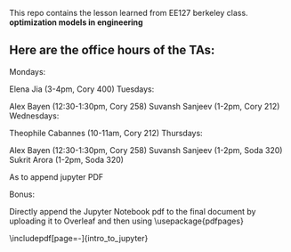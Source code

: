 This repo contains the lesson learned from EE127 berkeley class. **optimization models in engineering**

## Here are the office hours of the TAs:

Mondays:

Elena Jia (3-4pm, Cory 400)
Tuesdays:

Alex Bayen (12:30-1:30pm, Cory 258)
Suvansh Sanjeev (1-2pm, Cory 212)
Wednesdays:

Theophile Cabannes (10-11am, Cory 212)
Thursdays:

Alex Bayen (12:30-1:30pm, Cory 258)
Suvansh Sanjeev (1-2pm, Soda 320)
Sukrit Arora (1-2pm, Soda 320)



As to append jupyter PDF

Bonus:

Directly append the Jupyter Notebook pdf to the final document by uploading it to Overleaf and then using
\usepackage{pdfpages}

\includepdf[page=-]{intro_to_jupyter}